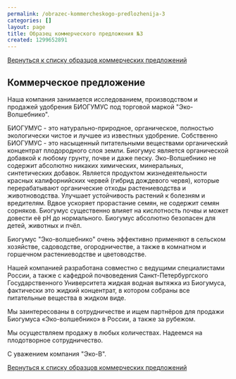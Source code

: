 ```yaml
---
permalink: /obrazec-kommercheskogo-predlozhenija-3
categories: []
layout: page
title: Образец коммерческого предложения №3
created: 1299652891
---
```

[Вернуться к списку образцов коммерческих предложений][_ _ _ _]

## Коммерческое предложение ##

Наша компания занимается исследованием, производством и продажей удобрения БИОГУМУС под торговой маркой "Эко-Волшебнико".

БИОГУМУС - это натурально-природное, органическое, полностью экологически чистое и лучшее из известных удобрение. Собственно БИОГУМУС - это насыщенный питательными веществами органический концентрат плодородного слоя земли. Биогумус является органической добавкой к любому грунту, почве и даже песку. Эко-Волшебнико не содержит абсолютно никаких химических, минеральных, синтетических добавок. Является продуктом жизнедеятельности красных калифорнийских червей (гибрид дождевого червя), которые перерабатывают органические отходы растениеводства и животноводства. Улучшает устойчивость растений к болезням и вредителям. Вдвое ускоряет прорастание семян, не содержит семян сорняков. Биогумус существенно влияет на кислотность почвы и может довести её pH до нормального. Биогумус абсолютно безопасен для детей, животных и пчёл.

Биогумус "Эко-волшебнико" очень эффективно применяют в сельском хозяйстве, садоводстве, огородничестве, а также в комнатном и горшечном растениеводстве и цветоводстве.

Нашей компанией разработана совместно с ведущими специалистами России, а также с кафедрой почвоведения Санкт-Петербургского Государственного Университета жидкая водная вытяжка из Биогумуса, фактически это жидкий концентрат, в котором собраны все питательные вещества в жидком виде.

Мы заинтересованы в сотрудничестве и ищем партнёров для продажи Биогумуса «Эко-волшебнико» в России, а также за рубежом.

Мы осуществляем продажу в любых количествах. Надеемся на плодотворное сотрудничество.

С уважением компания "Эко-В".

[Вернуться к списку образцов коммерческих предложений][_ _ _ _]


[_ _ _ _]: http://www.business101.ru/article/%D0%BE%D0%B1%D1%80%D0%B0%D0%B7%D0%B5%D1%86-%D0%BA%D0%BE%D0%BC%D0%BC%D0%B5%D1%80%D1%87%D0%B5%D1%81%D0%BA%D0%BE%D0%B5-%D0%BF%D1%80%D0%B5%D0%B4%D0%BB%D0%BE%D0%B6%D0%B5%D0%BD%D0%B8%D0%B5
